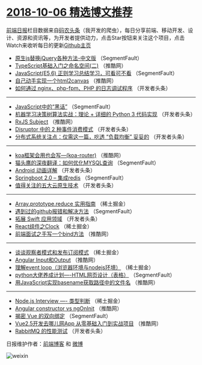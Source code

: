 # [2018-10-06 精选博文推荐](http://hao.caibaojian.com/date/2018/10/06)

[前端日报](http://caibaojian.com/c/news)栏目数据来自[码农头条](http://hao.caibaojian.com/)（我开发的爬虫），每日分享前端、移动开发、设计、资源和资讯等，为开发者提供动力，点击Star按钮来关注这个项目，点击Watch来收听每日的更新[Github主页](https://github.com/kujian/frontendDaily)
* [原生js替换jQuery各种方法-中文版](http://hao.caibaojian.com/88152.html) （SegmentFault）
* [TypeScript基础入门之命名空间(二)](http://hao.caibaojian.com/88184.html) （推酷网）
* [JavaScript(E5,6) 正则学习总结学习，可看可不看](http://hao.caibaojian.com/88153.html) （SegmentFault）
* [自己动手实现一个html2canvas](http://hao.caibaojian.com/88205.html) （推酷网）
* [如何通过 nginx、php-fpm、PHP 的日志调试程序](http://hao.caibaojian.com/88162.html) （开发者头条）

***
* [JavaScript中的“黑话”](http://hao.caibaojian.com/88158.html) （SegmentFault）
* [机器学习决策树算法实战：理论 + 详细的 Python 3 代码实现](http://hao.caibaojian.com/88164.html) （开发者头条）
* [RxJS Subject](http://hao.caibaojian.com/88179.html) （推酷网）
* [Disruptor 中的 2 种事件消费模式](http://hao.caibaojian.com/88163.html) （开发者头条）
* [分布式系统关注点：仅需这一篇，吃透 “负载均衡” 妥妥的](http://hao.caibaojian.com/88166.html) （开发者头条）

***
* [koa框架会用也会写—(koa-router)](http://hao.caibaojian.com/88204.html) （推酷网）
* [猫头鹰的深夜翻译：如何优化MYSQL查询](http://hao.caibaojian.com/88155.html) （SegmentFault）
* [Android 动画详解](http://hao.caibaojian.com/88167.html) （开发者头条）
* [Springboot 2.0 &#8211; 集成redis](http://hao.caibaojian.com/88156.html) （SegmentFault）
* [值得关注的五大云原生技术](http://hao.caibaojian.com/88168.html) （开发者头条）

***
* [Array.prototype.reduce 实用指南](http://hao.caibaojian.com/88207.html) （稀土掘金）
* [遇到过的github报错和解决方法](http://hao.caibaojian.com/88157.html) （SegmentFault）
* [拓展 Swift 应用领域](http://hao.caibaojian.com/88169.html) （开发者头条）
* [React组件之Clock](http://hao.caibaojian.com/88208.html) （稀土掘金）
* [前端面试之手写一个bind方法](http://hao.caibaojian.com/88178.html) （推酷网）

***
* [谈谈观察者模式和发布订阅模式](http://hao.caibaojian.com/88209.html) （稀土掘金）
* [Angular Input和Output](http://hao.caibaojian.com/88180.html) （推酷网）
* [理解event loop（浏览器环境与nodejs环境）](http://hao.caibaojian.com/88210.html) （稀土掘金）
* [python大佬养成计划&#8212;-HTML网页设计（表格）](http://hao.caibaojian.com/88159.html) （SegmentFault）
* [用JavaScript实现basename获取路径中的文件名](http://hao.caibaojian.com/88181.html) （推酷网）

***
* [Node.js Interview &#8212;- 类型判断](http://hao.caibaojian.com/88160.html) （稀土掘金）
* [Angular constructor vs ngOnInit](http://hao.caibaojian.com/88182.html) （推酷网）
* [揭密 Vue 的双向绑定](http://hao.caibaojian.com/88154.html) （SegmentFault）
* [Vue2.5开发去哪儿网App 从零基础入门到实战项目](http://hao.caibaojian.com/88183.html) （推酷网）
* [RabbitMQ 的性能测试](http://hao.caibaojian.com/88165.html) （开发者头条）

日报维护作者：[前端博客](http://caibaojian.com/) 和 [微博](http://caibaojian.com/go/weibo)

![weixin](https://user-images.githubusercontent.com/3055447/38468989-651132ac-3b80-11e8-8e6b-15122322a9d7.png)